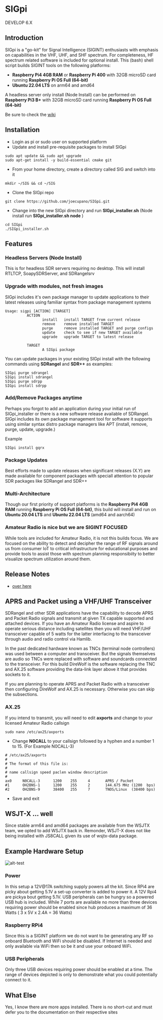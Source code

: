 # SIGpi

DEVELOP 6.X


## Introduction

SIGpi is a "go-kit" for Signal Intelligence (SIGINT) enthusiasts with emphasis on capabilities in the VHF, UHF, and SHF spectrum. For completeness, HF spectrum related software is included for optional install. This (bash) shell script builds SIGINT tools on the following platforms:

- **Raspberry Pi4 4GB RAM** or **Raspberry Pi 400** with 32GB microSD card running **Raspberry Pi OS Full (64-bit)**
- **Ubuntu 22.04 LTS** on arm64 and amd64

A headless server only install (Node Install) can be performed on **Raspberry Pi3 B+** with 32GB microSD card running **Raspberry Pi OS Full (64-bit)**

Be sure to check the [wiki](https://github.com/joecupano/SIGpi/wiki)

## Installation

- Login as pi or sudo user on supported platform
- Update and install pre-requisite packages to install SIGpi

```
sudo apt update && sudo apt upgrade
sudo apt-get install -y build-essential cmake git
```

- From your home directory, create a directory called SIG and switch into it

```
mkdir ~/SIG && cd ~/SIG
```

- Clone the SIGpi repo

```
git clone https://github.com/joecupano/SIGpi.git
```

- Change into the new SIGpi directory and run **SIGpi_installer.sh**  (Node install run **SIGpi_installer.sh node** )


```
cd SIGpi
./SIGpi_installer.sh
```

## Features

### Headless Servers (Node Install)
This is for headless SDR servers requiring no desktop. This will install RTLTCP, SoapySDRServer, and SDRangelsrv

### Upgrade with modules, not fresh images
SIGpi includes it's own package manager to update applications to their latest releases using familiar syntax from package management systems

```
Usage: sigpi [ACTION] [TARGET]
          ACTION  
                 install   install TARGET from current release
                 remove    remove installed TARGET
                 purge     remove installed TARGET and purge configs
                 update    check to see if new TARGET available
                 upgrade   upgrade TARGET to latest release

          TARGET
                 A SIGpi package
```

You can update packages in your existing SIGpi install with the following commands using **SDRangel** and **SDR++** as examples:

```
SIGpi purge sdrangel
SIGpi install sdrangel
SIGpi purge sdrpp
SIGpi install sdrpp
```

### Add/Remove Packages anytime
Perhaps you forgot to add an application during your initial run of SIGpi_installer or there is a new software release available of SDRangel. SIGpi includes its own package management tool for software it supports using similar syntax distro package managers like APT (install, remove, purge, update, upgrade.)

Example
```
SIGpi install gqrx
```

### Package Updates
Best efforts made to update releases when significant releases (X.Y) are made available for component packages with speciall attention to popular SDR packages like SDRangel and SDR++


### Multi-Architecture
Though our first priority of support platforms is the **Raspberry Pi4 4GB RAM** running **Raspberry Pi OS Full (64-bit)**, this build will install and run on **Ubuntu 20.04 LTS** and **Ubuntu 22.04 LTS** (amd64 and aarch64)

### Amateur Radio is nice but we are SIGINT FOCUSED
While tools are included for Amateur Radio, it is not this builds focus. We are focused on the ability to detect and decipher the range of RF signals around us from consumer IoT to critical infrastructure for educational purposes and provide tools to assist those with spectrum planning responsibiity to better visualize spectrum utilization around them.


## Release Notes
* [over here](RELEASE_NOTES.md)


## APRS and Packet using a VHF/UHF Transceiver
SDRangel and other SDR applications have the capability to decode APRS and Packet Radio signals and transmit at given TX capable supported and attached devices. If you have an Amateur Radio license and aspire to operate serious distance including satellites then you will need VHF/UHF transceiver capable of 5 watts for the latter interfacing to the transceiver through audio and radio control via Hamlib.

In the past dedicated hardware known as TNCs (terminal node controllers) was used between a computer and transceiver. But the signals themselves are audio so TNCs were replaced with software and soundcards connected to the transceiver. For this build DireWolf is the software replacing the TNC and AX.25 software providing the data-link layer above it that provides sockets to it.

If you are planning to operate APRS and Packet Radio with a transceiver then configuring DireWolf and AX.25 is necessary. Otherwise you can skip the subsections. 

### AX.25
If you intend to transmit, you will need to edit **axports** and change to your licensed Amateur Radio callsign

```
sudo nano /etc/ax25/axports
```

- Change **N0CALL** to your callsign followed by a hyphen and a number 1 to 15. (For Example  N0CALL-3)

```
# /etc/ax25/axports
#
# The format of this file is:
#
# name callsign speed paclen window description
#
ax0     N0CALL-3      1200    255     4       APRS / Packet
#1      OH2BNS-1      1200    255     2       144.675 MHz (1200  bps)
#2      OH2BNS-9      38400   255     7       TNOS/Linux  (38400 bps)
```

- Save and exit

## WSJT-X ... well
Since stable arm64 and amd64 packages are available from the WSJTX team, we opted to add WSJTX back in.
Remonder, WSJT-X does not like being installed with JS8CALL given its use of wsjtx-data package.

## Example Hardware Setup
![alt-test](https://github.com/joecupano/SIGpi/blob/main/backgrounds/SIGpi_architecture.png)

### Power
In this setup a 12V@17A switching supply powers all the kit. Since RPi4 are picky about getting 5.1V a set-up converter is added to power it. A 12V Rpi4 are pickya bout getting 5.1V. USB peripherals can be hungry so a powered USB hub is included. While 7 ports are available no more than three devices requiring power should be enabled since hub produces a maximum of 36 Watts ( 3 x 5V x 2.4A = 36 Watts)

### Raspberry RPi4
Since this is a SIGINT platform we do not want to be generating any RF so onboard Bluetooth and WiFi should be disabled. If Internet is needed and only available via WiFi then so be it and use your onboard WiFi.

### USB Peripherals
Only three USB devices requiring power should be enabled at a time. The range of devices depicted is only to demonstrate what you could potentially connect to it.

## What Else
Yes, I know there are more apps installed. There is no short-cut and must defer you to the documentation on their respective sites
